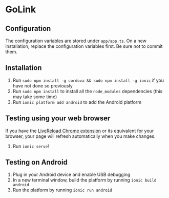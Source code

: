 # GoLink

## Configuration
The configuration variables are stored under `app/app.ts`. On a new installation, replace the configuration variables first. Be sure not to commit them.

## Installation
1. Run `sudo npm install -g cordova && sudo npm install -g ionic` if you have not done so previously
2. Run `sudo npm install` to install all the `node_modules` dependencies (this may take some time)
3. Run `ionic platform add android` to add the Android platform

## Testing using your web browser
If you have the [LiveReload Chrome extension](https://chrome.google.com/webstore/detail/livereload/jnihajbhpnppcggbcgedagnkighmdlei) or its equivalent for your browser, your page will refresh automatically when you make changes.

1. Run `ionic serve`!

## Testing on Android
1. Plug in your Android device and enable USB debugging
2. In a new terminal window, build the platform by running `ionic build android`
3. Run the platform by running `ionic run android`
